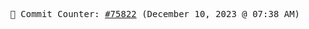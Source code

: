 <p align="center">
    <samp>
        📮 Commit Counter: <a href="https://github.com/Javascript-void0/Javascript-void0/commits/main">#75822</a> (December 10, 2023 @ 07:38 AM)
    </samp>
</p>